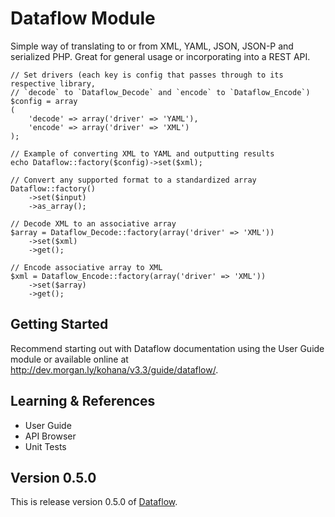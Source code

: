 # Dataflow Module

Simple way of translating to or from XML, YAML, JSON, JSON-P and serialized PHP. Great for general 
usage or incorporating into a REST API.

	// Set drivers (each key is config that passes through to its respective library, 
	// `decode` to `Dataflow_Decode` and `encode` to `Dataflow_Encode`)
	$config = array
	(
		'decode' => array('driver' => 'YAML'),
		'encode' => array('driver' => 'XML')
	);

	// Example of converting XML to YAML and outputting results
	echo Dataflow::factory($config)->set($xml);
	
	// Convert any supported format to a standardized array
	Dataflow::factory()
		->set($input)
		->as_array();

	// Decode XML to an associative array
	$array = Dataflow_Decode::factory(array('driver' => 'XML'))
		->set($xml)
		->get();

	// Encode associative array to XML
	$xml = Dataflow_Encode::factory(array('driver' => 'XML'))
		->set($array)
		->get();

## Getting Started

Recommend starting out with Dataflow documentation using the User Guide module or available 
online at http://dev.morgan.ly/kohana/v3.3/guide/dataflow/.

## Learning & References

- User Guide
- API Browser
- Unit Tests

## Version 0.5.0

This is release version 0.5.0 of [Dataflow](https://github.com/morgan/kohana-dataflow).
